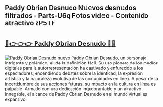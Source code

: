 ## Paddy Obrian Desnudo N𝚞𝚎vos desn𝚞dos filtr𝚊dos - Parts-U6q F𝚘tos vid𝚎o - C𝚘ntenido atr𝚊ctivo zP5TF

# <h2><a href="http://mbcmuh.tromn.icu/?c=Paddy+Obrian+Desnudo">🔗👉👉👉 Paddy Obrian Desnudo 🔗🔗</a></h2>

[![Paddy Obrian Desnudo nuevo](https://i.imgur.com/pEAQMta.gif)](http://mbcmuh.tromn.icu/?c=Paddy+Obrian+Desnudo)
Paddy Obrian Desnudo, un personaje intrigante y polémico, elude la definición fácil. Su uso pionero de los medios digitales para la autorrepresentación ha cautivado y enfurecido a los espectadores, encendiendo debates sobre la identidad, la expresión artística y la naturaleza evolutiva de las comunidades en línea. A pesar de la incertidumbre de sus acciones futuras, su impacto en la cultura en línea es palpable. Armado con una dedicación inquebrantable y un atractivo innegable, el alcance de Paddy Obrian Desnudo en el mundo virtual es expansivo.
